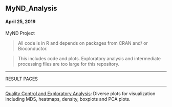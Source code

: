 ## MyND_Analysis
#### April 25, 2019
MyND Project 

> All code is in R and depends on packages from CRAN and/ or Bioconductor.

> This includes code and plots. Exploratory analysis and intermediate processing files are too large for this repository.

**************************************
RESULT PAGES
**************************************

[Quality Control and Exploratory Analysis](https://rajlabmssm.github.io/MyND-Analysis/mynd.qc2.html): Diverse plots for visualization including MDS, heatmaps, density, boxplots and PCA plots.
